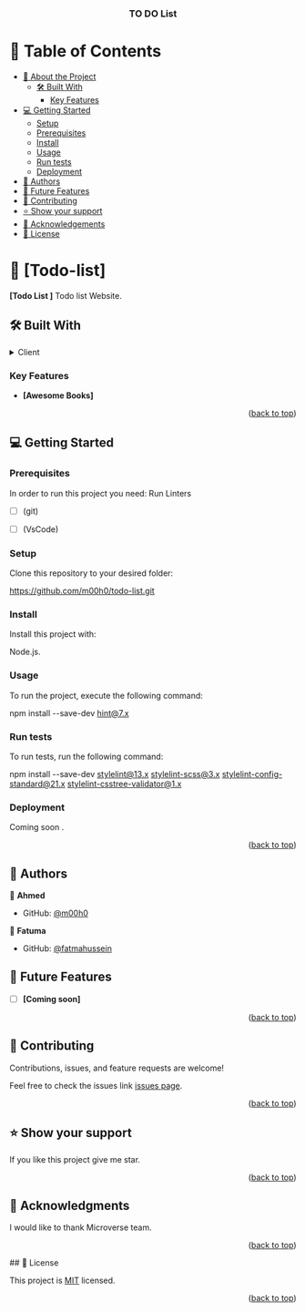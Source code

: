<a name="readme-top"></a>

<div align="center">
  

  <h3><b>TO DO List</b></h3>

</div>

# 📗 Table of Contents

- [📖 About the Project](#about-project)
  - [🛠 Built With](#built-with)
    - [Key Features](#key-features)
- [💻 Getting Started](#getting-started)
  - [Setup](#setup)
  - [Prerequisites](#prerequisites)
  - [Install](#install)
  - [Usage](#usage)
  - [Run tests](#run-tests)
  - [Deployment](#deployment)
- [👥 Authors](#authors)
- [🔭 Future Features](#future-features)
- [🤝 Contributing](#contributing)
- [⭐️ Show your support](#support)
- [🙏 Acknowledgements](#acknowledgements)
- [📝 License](#license)

# 📖 [Todo-list] <a name="about-project"></a>



**[Todo List ]** Todo list Website.

## 🛠 Built With <a name="built-with"></a>


<details>
  <summary>Client</summary>
  <ul>
    <li><a href="https://microverse.org/">Microverse</a></li>
  </ul>
</details>


### Key Features <a name="key-features"></a>


- **[Awesome Books]**

<p align="right">(<a href="#readme-top">back to top</a>)</p>


## 💻 Getting Started <a name="getting-started"></a>

### Prerequisites

In order to run this project you need: Run Linters
- [ ] (git)
- [ ] (VsCode)


### Setup    <a name="setup"></a>

Clone this repository to your desired folder:

https://github.com/m00h0/todo-list.git


### Install  <a name="install"></a>

Install this project with:


Node.js.

### Usage    <a name="usage"></a>

To run the project, execute the following command: 


npm install --save-dev hint@7.x



### Run tests  <a name="run-tests"></a>

To run tests, run the following command:


npm install --save-dev stylelint@13.x stylelint-scss@3.x stylelint-config-standard@21.x stylelint-csstree-validator@1.x



### Deployment  <a name="deployment"></a>

Coming soon .


<p align="right">(<a href="#readme-top">back to top</a>)</p>



## 👥 Authors <a name="authors"></a>


👤 **Ahmed**

- GitHub: [@m00h0](https://github.com/m00h0)

👤 **Fatuma**

- GitHub: [@fatmahussein](https://github.com/fatmahussein)

## 🔭 Future Features <a name="future-features"></a>

- [ ] **[Coming soon]**

<p align="right">(<a href="#readme-top">back to top</a>)</p>


## 🤝 Contributing <a name="contributing"></a>

Contributions, issues, and feature requests are welcome!

Feel free to check the issues link [issues page](https://github.com/m00h0/todo-list/issues).

<p align="right">(<a href="#readme-top">back to top</a>)</p>

## ⭐️ Show your support <a name="support"></a>

If you like this project give me star.

<p align="right">(<a href="#readme-top">back to top</a>)</p>

## 🙏 Acknowledgments <a name="acknowledgements"></a>

I would like to thank Microverse team.

<p align="right">(<a href="#readme-top">back to top</a>)</p>
## 📝 License <a name="license"></a>

This project is [MIT](MIT.md) licensed.

<p align="right">(<a href="#readme-top">back to top</a>)</p>
